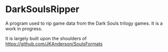 # DarkSoulsRipper
 
 A program used to rip game data from the Dark Souls trilogy games. It is a work in progress.
 
It is largely built upon the shoulders of https://github.com/JKAnderson/SoulsFormats
